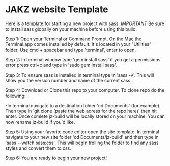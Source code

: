# JAKZ website Template
Here is a template for starting a new project with sass.
*IMPORTANT* Be sure to install sass globally on your machine before using this build. 

Step 1: Open your Terminal or Command Prompt. On the Mac the Terminal.app comes installed by default. It's located in your "Utilities" folder. Use cmd + spacebar and type 'terminal', enter to open.

Step 2: In terminal window type 'gem install sass' if you get a permissions error press ctrl+c and type in 'sudo gem install sass'.

Step 3: To ensure sass is installed in terminal type in 'sass -v'. This will show you the version number and name of the current sass.

Step 4: Download or Clone this repo to your computer. To clone repo do the following:
  
  -In terminal navigate to a destination folder 'cd Documents' (for example). Then type in 'git clone (paste the web adress for the repo here)' then hit enter. Once comlete jz-build will be locally stored on your machine. You can now rename jz-build if you'd like.
  
Step 5: Using your favorite code editor open the site template. In terminal navigate to your new site folder 'cd Documents/jz-build' and then type in 'sass --watch sass:css'. This will begin trolling the folder to find any sass styles and convert them to css.

Step 6: You are ready to begin your new project!
